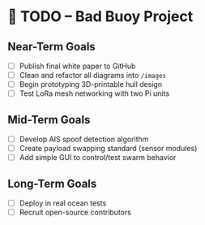 # 🧭 TODO – Bad Buoy Project

## Near-Term Goals
- [ ] Publish final white paper to GitHub
- [ ] Clean and refactor all diagrams into `/images`
- [ ] Begin prototyping 3D-printable hull design
- [ ] Test LoRa mesh networking with two Pi units

## Mid-Term Goals
- [ ] Develop AIS spoof detection algorithm
- [ ] Create payload swapping standard (sensor modules)
- [ ] Add simple GUI to control/test swarm behavior

## Long-Term Goals
- [ ] Deploy in real ocean tests
- [ ] Recruit open-source contributors

